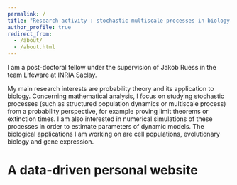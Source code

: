 ```yaml
---
permalink: /
title: "Research activity : stochastic multiscale processes in biology."
author_profile: true
redirect_from: 
  - /about/
  - /about.html
---
```


I am a post-doctoral fellow under the supervision of Jakob Ruess in the team Lifeware at INRIA Saclay.

My main research interests are probability theory and its application to biology. Concerning mathematical analysis, I focus on studying stochastic processes (such as structured population dynamics or multiscale process) from a probability perspective, for example proving limit theorems or extinction times. I am also interested in numerical simulations of these processes in order to estimate parameters of dynamic models. The biological applications I am working on are cell populations, evolutionary biology and gene expression.

A data-driven personal website
======
